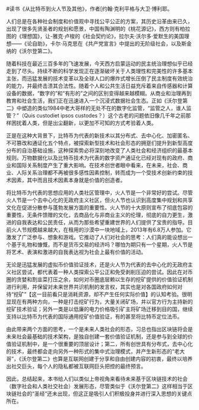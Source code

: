 \#读书《从比特币到火人节及其他》，作者[约翰·克利平格与大卫·博利耶。

人们总是在各种社会制度和价值观中寻找公平公正的方案，其历史沿革由来已久，出现了很多先贤圣者的规划和愿景，中国有陶渊明的《桃花源记》，西方则有柏拉图的《理想国》，让-雅克·卢梭的《社会契约论》，拉尔夫·沃尔多·爱默生的美国理想——《论自助》，卡尔·马克思在《共产党宣言》中提出的无阶级社会，以及斯金纳的《沃尔登第二》。

随着科技在最近三百多年的飞速发展，今天西方启蒙运动的民主统治理想似乎已经走到了尽头。持续不断的科学发现正在逐渐破坏关于人类理性和完美性的许多基本主张，而迅猛发展的技术变革以及全球人口的爆炸式增长压倒了民主制度有效统治的能力，并最终击溃其合法性。随着个人和公共生活日益充斥着来自传感器和计算设备的数据，“数字的”和“有形的”之间的区别变得越来越模糊。从商业和治理再到教育和社会生活，我们正在迅速进入一个沉浸式数据社会生态。正如《沃尔登第二》中塑造的类似1984中老大哥样的无处不在的数字化监管，“监管之人，谁人监管？”（Quis custodiet ipsos custodes？）这个古老的问题依旧像几千年之前那样困扰着人类，但是出尘翻新，以更加不可知的方式考验着人类。

正是在这种大背景下，比特币为代表的新技术以其分布式、去中心化、加密匿名、不可篡改和通证化五个特点，被探索新型技术和社会形态的拥趸们提升到新型高度分布的自治基础设施，这种探索势必将深刻地改变了人类社会和经济组织的最基本规则。万物数据化以及比特币技术为代表的数字资产通证化已经对现有的政府、商业和国际关系制度产生了重大影响。在技术创世者眼中看来，在未来，社会、商业、人际关系治理都不再被很多感性因素控制，转而成为一个受技术创新约束的技术因素，其中而且技术因素本身就是价值的创造者。

将比特币为代表的思想应用的人类社区管理中，火人节是一个非常好的尝试。尽管火人节是一个去中心化的无政府主义社区，但火人节也认识到高度集中规划和共享文化在促进分散参与蓬勃发展方面的重要性。火人节的十大原则宣布了彻底包容的重要性，无条件馈赠的文化，去商品化与非商业主义的伦理，彻底的自力更生，激进的自我表达和公民责任，从而为那些希望重建世界的人们提供了宝贵的指导。目前火人节规模越来越大，在租用的沙漠中一块地域上，2013年有6.8万人参加。它激发了广泛参与、想象和游戏。它推动了人们对社会的思考：人们真的能设想出一个基于礼物和慷慨，而不是货币交易的经济吗？哪怕为期只有一个星期，火人节是将艺术、表演和激进的自我表达视为社会上最有价值的活动。

无论是迅猛发展的虚拟币价值验证技术，还是火人节为代表的去中心化的无政府主义社区尝试，都代表着一种人类探索公平公正和免受剥削压迫的尝试。因此在对币圈的贪婪和割韭菜打压之余，如何对币圈底层赖以生存的挖矿提供的价值验证机制进行利用，并保留对未来世界共识机制的发言权，其实也是对各国政府如何对待“挖矿”【这一目前看只是消耗资源，却不产生任何实际价值】的认知考验。很明显现在有两种方向，一种是打击挖矿行为，大量关闭矿场，并以官方行为主持新的挖矿技术验证；另外一类是以低廉的电力价格吸引矿主将矿场迁移到目的国，继续支持以比特币为代表的国际通用挖矿价值验证，有的甚至将比特币定位法币。

由此带来两个方面的思考，一个是未来人类社会的形态，习总也指出区块链将会是未来社会最基础的技术架构，是独自创建一套价值验证机制，还是参与到全球的价值验证机制中，是一个很重要的顶层设计；第二，所有创世具有分布式，去中心化的技术，最终都会走向另外一种形式的集中式治理模式，并产生新形态的“老大哥”，《沃尔登第二》也算是互联网创建于分享和自由创建内容的初衷，最终以培养出社交巨头，每个人的隐私都被互联网巨头把控的最终预言。

因此，总结起来，本书给人们以类似上帝视角来看待未来基于区块链技术的社会（数字社会和人类社交社会）发展形态，尽管类似于《沃尔登第二》这样相当于区块链社会的“圣经”还未出现，但这正是吸引人们积极投身并进行深入思想的关键点所在。

